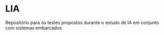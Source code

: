 # LIA
Repositório para os testes propostos durante o estudo de IA em conjunto com sistemas embarcados
